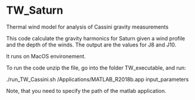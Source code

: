 # TW_Saturn
Thermal wind model for analysis of Cassini gravity measurements

This code calculate the gravity harmonics for Saturn given a wind profile and the depth of the winds. The output are the values for J8 and J10.

It runs on MacOS environement.

To run the code unzip the file, go into the folder TW_executable, and run:

./run_TW_Cassini.sh /Applications/MATLAB_R2018b.app input_parameters

Note, that you need to specify the path of the matlab application.


